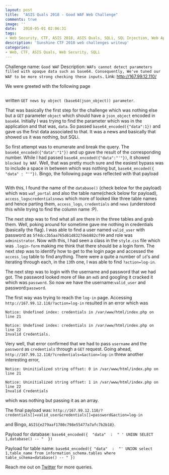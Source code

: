 ```yaml
---
layout: post
title:  "ASIS Quals 2018 - Good WAF Web Challenge"
comments: true
image: ''
date:   2018-05-01 02:06:31
tags:
- Web Security, CTF, ASIS 2018, ASIS Quals, SQLi, SQL Injection, Web Application Firewall
description: 'Sunshine CTF 2018 web challenges writeup'
categories:
- Web, CTF, ASIS Quals, Web Security, SQLi
---
```


Challenge name: `Good WAF`
Description: `WAFs cannot detect parameters filled with opaque data such as base64. Consequently, We've tuned our WAF to be more strong checking these inputs.`
Link: http://167.99.12.110/

We were greeted with the following page
<figure class="foto-legenda">
	<img src="{{ "/assets/img/asisquals/GreetPage.png"}}" alt="">
</figure>

written `GET news by object (base64(json_object)) parameter`.


That was basically the first step for the challenge which was nothing else but a `GET` parameter `object` which should have a `json_object` encoded in `base64`. Initially I was trying to find the parameter which was in the application and that was, `data`. So passed `base64_encoded({"data":1})` and gave us the first data associated to that. It was a news and basically that showed us it was nothing, but SQLi.

So first attempt was to enumerate and break the query. The `base64_encoded({"data":"1"})` and up gave the result of the corresponding number. While I had passed `base64_encoded({"data":"'"})`, it showed `blocked by WAF`. Well, that was pretty much sure and the easiest bypass was to include a space in between which was nothing but, `base64_encoded({ "data" : "'"})`. Bingo, the following page was reflected with that payload

<figure class="foto-legenda">
	<img src="{{ "/assets/img/asisquals/sql1.png"}}" alt="">
</figure>

With this, I found the name of the `database()` (check below for the payload) which was `waf_portal` and also the table name(check below for payload), `access_logscredentialsnews` which more of looked like three table names and hence parting them, `access_logs`, `credentials` and `news` (understood this while trying to find the column name :P).

The next step was to find what all are there in the three tables and grab them. Well, poking around for sometime gave me nothing in credentials (basically the flag). I was able to find a user named `valid_user` with password as `5f4dcc3b5aa765d61d8327deb882cf99` and role was `administrator`. Now with this, I had seen a class in the `style.css` file which was `.login-form` making me think that there should be a login form. The next step was to identify how to get to the login page and accessed the `access_log` table to find anything. There were a quite a number of `id`'s and iterating through each, in the `13`th one, I was able to find `?action=log-in`.

The next step was to login with the username and password that we had got. The password looked more of like an `md5` and googling it cracked it which was `password`. So now we have the username:`valid_user` and password:`password`.

The first way was trying to reach the `log-in` page. Accessing `http://167.99.12.110/?action=log-in` resulted in an error which was
```
Notice: Undefined index: credentials in /var/www/html/index.php on line 21

Notice: Undefined index: credentials in /var/www/html/index.php on line 22
Invalid Credentials.
```

Very well, that error confirmed that we had to pass `username` and the `password` as `credentials` through a `GET` request. Going ahead, `http://167.99.12.110/?credentials=&action=log-in` threw another interesting error,

```
Notice: Uninitialized string offset: 0 in /var/www/html/index.php on line 21

Notice: Uninitialized string offset: 1 in /var/www/html/index.php on line 22
Invalid Credentials
```

which was nothing but passing it as an array.

The final payload was:
`http://167.99.12.110/?credentials[]=valid_user&credentials[]=password&action=log-in`

and Bingo, `ASIS{e279aaf1780c798e55477a7afc7b2b18}`.





Payload for database:   `base64_encoded({  "data"  :  " ' UNION SELECT 1,database() -- "  })`


Payload for table name: `base64_encoded({ "data"  :  "' UNION select 1,table_name from information_schema.tables where table_schema=database() -- " })`

Reach me out on <a href="https://twitter.com/gkgkrishna33/status/991191742257946624">Twitter</a> for more queries.
